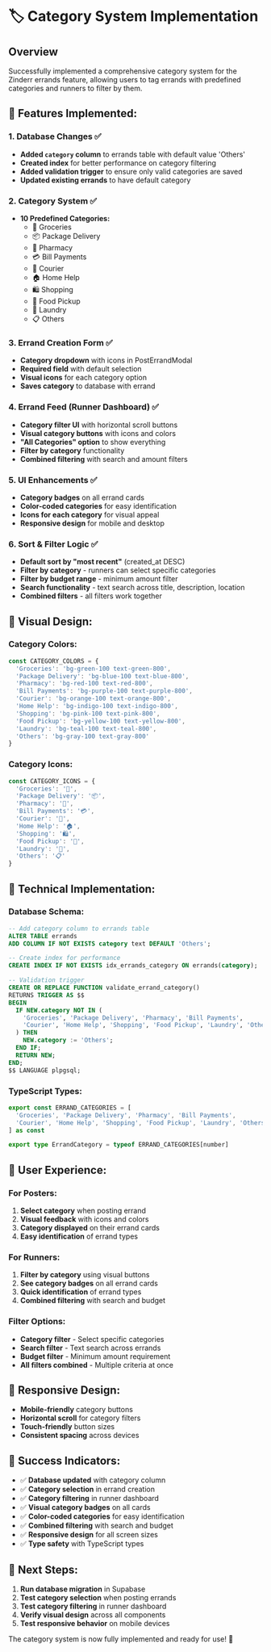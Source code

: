 # 🏷️ Category System Implementation

## Overview
Successfully implemented a comprehensive category system for the Zinderr errands feature, allowing users to tag errands with predefined categories and runners to filter by them.

## 🎯 **Features Implemented:**

### **1. Database Changes ✅**
- **Added `category` column** to errands table with default value 'Others'
- **Created index** for better performance on category filtering
- **Added validation trigger** to ensure only valid categories are saved
- **Updated existing errands** to have default category

### **2. Category System ✅**
- **10 Predefined Categories:**
  - 🛒 Groceries
  - 📦 Package Delivery
  - 💊 Pharmacy
  - 💳 Bill Payments
  - 🚚 Courier
  - 🏠 Home Help
  - 🛍️ Shopping
  - 🍕 Food Pickup
  - 👕 Laundry
  - 📋 Others

### **3. Errand Creation Form ✅**
- **Category dropdown** with icons in PostErrandModal
- **Required field** with default selection
- **Visual icons** for each category option
- **Saves category** to database with errand

### **4. Errand Feed (Runner Dashboard) ✅**
- **Category filter UI** with horizontal scroll buttons
- **Visual category buttons** with icons and colors
- **"All Categories" option** to show everything
- **Filter by category** functionality
- **Combined filtering** with search and amount filters

### **5. UI Enhancements ✅**
- **Category badges** on all errand cards
- **Color-coded categories** for easy identification
- **Icons for each category** for visual appeal
- **Responsive design** for mobile and desktop

### **6. Sort & Filter Logic ✅**
- **Default sort by "most recent"** (created_at DESC)
- **Filter by category** - runners can select specific categories
- **Filter by budget range** - minimum amount filter
- **Search functionality** - text search across title, description, location
- **Combined filters** - all filters work together

## 🎨 **Visual Design:**

### **Category Colors:**
```typescript
const CATEGORY_COLORS = {
  'Groceries': 'bg-green-100 text-green-800',
  'Package Delivery': 'bg-blue-100 text-blue-800',
  'Pharmacy': 'bg-red-100 text-red-800',
  'Bill Payments': 'bg-purple-100 text-purple-800',
  'Courier': 'bg-orange-100 text-orange-800',
  'Home Help': 'bg-indigo-100 text-indigo-800',
  'Shopping': 'bg-pink-100 text-pink-800',
  'Food Pickup': 'bg-yellow-100 text-yellow-800',
  'Laundry': 'bg-teal-100 text-teal-800',
  'Others': 'bg-gray-100 text-gray-800'
}
```

### **Category Icons:**
```typescript
const CATEGORY_ICONS = {
  'Groceries': '🛒',
  'Package Delivery': '📦',
  'Pharmacy': '💊',
  'Bill Payments': '💳',
  'Courier': '🚚',
  'Home Help': '🏠',
  'Shopping': '🛍️',
  'Food Pickup': '🍕',
  'Laundry': '👕',
  'Others': '📋'
}
```

## 🔧 **Technical Implementation:**

### **Database Schema:**
```sql
-- Add category column to errands table
ALTER TABLE errands 
ADD COLUMN IF NOT EXISTS category text DEFAULT 'Others';

-- Create index for performance
CREATE INDEX IF NOT EXISTS idx_errands_category ON errands(category);

-- Validation trigger
CREATE OR REPLACE FUNCTION validate_errand_category()
RETURNS TRIGGER AS $$
BEGIN
  IF NEW.category NOT IN (
    'Groceries', 'Package Delivery', 'Pharmacy', 'Bill Payments', 
    'Courier', 'Home Help', 'Shopping', 'Food Pickup', 'Laundry', 'Others'
  ) THEN
    NEW.category := 'Others';
  END IF;
  RETURN NEW;
END;
$$ LANGUAGE plpgsql;
```

### **TypeScript Types:**
```typescript
export const ERRAND_CATEGORIES = [
  'Groceries', 'Package Delivery', 'Pharmacy', 'Bill Payments',
  'Courier', 'Home Help', 'Shopping', 'Food Pickup', 'Laundry', 'Others'
] as const

export type ErrandCategory = typeof ERRAND_CATEGORIES[number]
```

## 🚀 **User Experience:**

### **For Posters:**
1. **Select category** when posting errand
2. **Visual feedback** with icons and colors
3. **Category displayed** on their errand cards
4. **Easy identification** of errand types

### **For Runners:**
1. **Filter by category** using visual buttons
2. **See category badges** on all errand cards
3. **Quick identification** of errand types
4. **Combined filtering** with search and budget

### **Filter Options:**
- **Category filter** - Select specific categories
- **Search filter** - Text search across errands
- **Budget filter** - Minimum amount requirement
- **All filters combined** - Multiple criteria at once

## 📱 **Responsive Design:**
- **Mobile-friendly** category buttons
- **Horizontal scroll** for category filters
- **Touch-friendly** button sizes
- **Consistent spacing** across devices

## 🎯 **Success Indicators:**
- ✅ **Database updated** with category column
- ✅ **Category selection** in errand creation
- ✅ **Category filtering** in runner dashboard
- ✅ **Visual category badges** on all cards
- ✅ **Color-coded categories** for easy identification
- ✅ **Combined filtering** with search and budget
- ✅ **Responsive design** for all screen sizes
- ✅ **Type safety** with TypeScript types

## 🔄 **Next Steps:**
1. **Run database migration** in Supabase
2. **Test category selection** when posting errands
3. **Test category filtering** in runner dashboard
4. **Verify visual design** across all components
5. **Test responsive behavior** on mobile devices

The category system is now fully implemented and ready for use! 🎉
